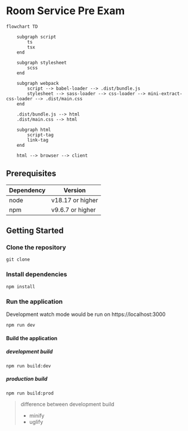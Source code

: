 # Room Service Pre Exam

```mermaid
flowchart TD

    subgraph script
        ts
        tsx
    end
    
    subgraph stylesheet
        scss
    end
    
    subgraph webpack
        script --> babel-loader --> .dist/bundle.js
        stylesheet --> sass-loader --> css-loader --> mini-extract-css-loader --> .dist/main.css
    end
    
    .dist/bundle.js --> html
    .dist/main.css --> html
    
    subgraph html
        script-tag
        link-tag
    end

    html --> browser --> client
```

## Prerequisites

| Dependency | Version          |
|------------|------------------|
| node       | v18.17 or higher |
| npm        | v9.6.7 or higher |

## Getting Started

### Clone the repository

```shell
git clone 
```

### Install dependencies

```shell
npm install
```

### Run the application

Development watch mode would be run on https://localhost:3000

```shell
npm run dev
```

#### Build the application

##### development build

```shell
npm run build:dev
```

##### production build

```shell
npm run build:prod
```

> difference between development build 
> - minify
> - uglify


